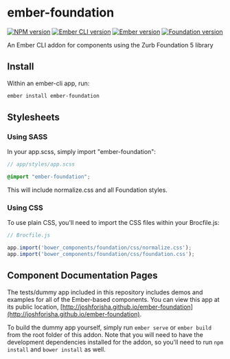 # ember-foundation

[![NPM version](https://img.shields.io/npm/v/ember-foundation.svg?style=flat-square)](https://www.npmjs.com/package/ember-foundation)
[![Ember CLI version](https://img.shields.io/badge/ember--cli-0.2.7-d84a32.svg?style=flat-square)](http://www.ember-cli.com)
[![Ember version](https://img.shields.io/badge/ember-1.12.0-e1563f.svg?style=flat-square)](http://emberjs.com)
[![Foundation version](https://img.shields.io/badge/foundation-5.5.2-085a78.svg?style=flat-square)](http://foundation.zurb.com)

An Ember CLI addon for components using the Zurb Foundation 5 library

## Install

Within an ember-cli app, run:

```sh
ember install ember-foundation
```

## Stylesheets

### Using SASS

In your app.scss, simply import "ember-foundation":

```scss
// app/styles/app.scss

@import "ember-foundation";
```

This will include normalize.css and all Foundation styles.

### Using CSS

To use plain CSS, you'll need to import the CSS files within your Brocfile.js:

```js
// Brocfile.js

app.import('bower_components/foundation/css/normalize.css');
app.import('bower_components/foundation/css/foundation.css');
```

## Component Documentation Pages

The tests/dummy app included in this repository includes demos and examples for all of the Ember-based components. You can view this app at its public location, [http://joshforisha.github.io/ember-foundation](http://joshforisha.github.io/ember-foundation).

To build the dummy app yourself, simply run `ember serve` or `ember build` from the root folder of this addon. Note that you will need to have the development dependencies installed for the addon, so you'll need to run `npm install` and `bower install` as well.
